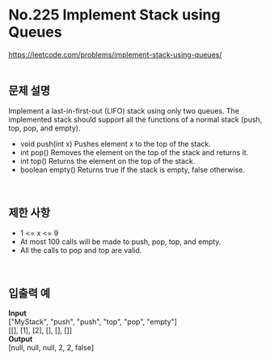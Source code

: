 # No.225 Implement Stack using Queues
https://leetcode.com/problems/implement-stack-using-queues/  
</br>

## 문제 설명
Implement a last-in-first-out (LIFO) stack using only two queues. The implemented stack should support all the functions of a normal stack (push, top, pop, and empty).
* void push(int x) Pushes element x to the top of the stack.
* int pop() Removes the element on the top of the stack and returns it.
* int top() Returns the element on the top of the stack.
* boolean empty() Returns true if the stack is empty, false otherwise.  
</br>

## 제한 사항
* 1 <= x <= 9
* At most 100 calls will be made to push, pop, top, and empty.
* All the calls to pop and top are valid.  
</br>

## 입출력 예
**Input**  
["MyStack", "push", "push", "top", "pop", "empty"]  
[[], [1], [2], [], [], []]  
**Output**  
[null, null, null, 2, 2, false]  
</br>
